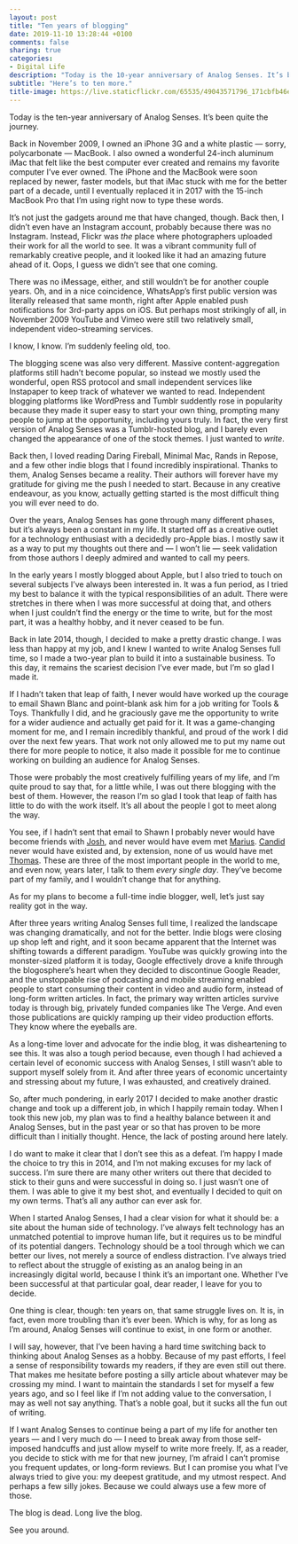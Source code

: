 ```yaml
---
layout: post
title: "Ten years of blogging"
date: 2019-11-10 13:28:44 +0100
comments: false
sharing: true
categories: 
- Digital Life
description: "Today is the 10-year anniversary of Analog Senses. It’s been quite the journey."
subtitle: "Here’s to ten more."
title-image: https://live.staticflickr.com/65535/49043571796_171cbfb46e_o.jpg
---
```


Today is the ten-year anniversary of Analog Senses. It’s been quite the journey.

Back in November 2009, I owned an iPhone 3G and a white plastic — sorry, polycarbonate — MacBook. I also owned a wonderful 24-inch aluminum iMac that felt like the best computer ever created and remains my favorite computer I’ve ever owned. The iPhone and the MacBook were soon replaced by newer, faster models, but that iMac stuck with me for the better part of a decade, until I eventually replaced it in 2017 with the 15-inch MacBook Pro that I’m using right now to type these words.

It’s not just the gadgets around me that have changed, though. Back then, I didn’t even have an Instagram account, probably because there was no Instagram. Instead, Flickr was _the_ place where photographers uploaded their work for all the world to see. It was a vibrant community full of remarkably creative people, and it looked like it had an amazing future ahead of it. Oops, I guess we didn’t see that one coming.

There was no iMessage, either, and still wouldn’t be for another couple years. Oh, and in a nice coincidence, WhatsApp’s first public version was literally released that same month, right after Apple enabled push notifications for 3rd-party apps on iOS. But perhaps most strikingly of all, in November 2009 YouTube and Vimeo were still two relatively small, independent video-streaming services.

I know, I know. I’m suddenly feeling old, too.

The blogging scene was also very different. Massive content-aggregation platforms still hadn’t become popular, so instead we mostly used the wonderful, open RSS protocol and small independent services like Instapaper to keep track of whatever we wanted to read. Independent blogging platforms like WordPress and Tumblr suddently rose in popularity because they made it super easy to start your own thing, prompting many people to jump at the opportunity, including yours truly. In fact, the very first version of Analog Senses was a Tumblr-hosted blog, and I barely even changed the appearance of one of the stock themes. I just wanted to _write_. 

Back then, I loved reading Daring Fireball, Minimal Mac, Rands in Repose, and a few other indie blogs that I found incredibly inspirational. Thanks to them, Analog Senses became a reality. Their authors will forever have my gratitude for giving me the push I needed to start. Because in any creative endeavour, as you know, actually getting started is the most difficult thing you will ever need to do.

Over the years, Analog Senses has gone through many different phases, but it’s always been a constant in my life. It started off as a creative outlet for a technology enthusiast with a decidedly pro-Apple bias. I mostly saw it as a way to put my thoughts out there and — I won’t lie — seek validation from those authors I deeply admired and wanted to call my peers. 

In the early years I mostly blogged about Apple, but I also tried to touch on several subjects I’ve always been interested in. It was a fun period, as I tried my best to balance it with the typical responsibilities of an adult. There were stretches in there when I was more successful at doing that, and others when I just couldn’t find the energy or the time to write, but for the most part, it was a healthy hobby, and it never ceased to be fun.

Back in late 2014, though, I decided to make a pretty drastic change. I was less than happy at my job, and I knew I wanted to write Analog Senses full time, so I made a two-year plan to build it into a sustainable business. To this day, it remains the scariest decision I’ve ever made, but I’m so glad I made it.

If I hadn’t taken that leap of faith, I never would have worked up the courage to email Shawn Blanc and point-blank ask him for a job writing for Tools & Toys. Thankfully I did, and he graciously gave me the opportunity to write for a wider audience and actually get paid for it. It was a game-changing moment for me, and I remain incredibly thankful, and proud of the work I did over the next few years. That work not only allowed me to put my name out there for more people to notice, it also made it possible for me to continue working on building an audience for Analog Senses.

Those were probably the most creatively fulfilling years of my life, and I’m quite proud to say that, for a little while, I was out there blogging with the best of them. However, the reason I’m so glad I took that leap of faith has little to do with the work itself. It’s all about the people I got to meet along the way.

You see, if I hadn’t sent that email to Shawn I probably never would have become friends with [Josh](https://joshuaginter.com), and never would have evem met [Marius](https://mariusmasalar.me). [Candid](http://candid.fm) never would have existed and, by extension, none of us would have met [Thomas](https://hisdorkmaterials.com). These are three of the most important people in the world to me, and even now, years later, I talk to them _every single day_. They’ve become part of my family, and I wouldn’t change that for anything.

As for my plans to become a full-time indie blogger, well, let’s just say reality got in the way.

After three years writing Analog Senses full time, I realized the landscape was changing dramatically, and not for the better. Indie blogs were closing up shop left and right, and it soon became apparent that the Internet was shifting towards a different paradigm. YouTube was quickly growing into the monster-sized platform it is today, Google effectively drove a knife through the blogosphere’s heart when they decided to discontinue Google Reader, and the unstoppable rise of podcasting and mobile streaming enabled people to start consuming their content in video and audio form, instead of long-form written articles. In fact, the primary way written articles survive today is through big, privately funded companies like The Verge. And even those publications are quickly ramping up their video production efforts. They know where the eyeballs are.

As a long-time lover and advocate for the indie blog, it was disheartening to see this. It was also a tough period because, even though I had achieved a certain level of economic success with Analog Senses, I still wasn’t able to support myself solely from it. And after three years of economic uncertainty and stressing about my future, I was exhausted, and creatively drained.

So, after much pondering, in early 2017 I decided to make another drastic change and took up a different job, in which I happily remain today. When I took this new job, my plan was to find a healthy balance between it and Analog Senses, but in the past year or so that has proven to be more difficult than I initially thought. Hence, the lack of posting around here lately.

I do want to make it clear that I don’t see this as a defeat. I’m happy I made the choice to try this in 2014, and I’m not making excuses for my lack of success. I’m sure there are many other writers out there that decided to stick to their guns and were successful in doing so. I just wasn’t one of them. I was able to give it my best shot, and eventually I decided to quit on my own terms. That’s all any author can ever ask for.

When I started Analog Senses, I had a clear vision for what it should be: a site about the human side of technology. I’ve always felt technology has an unmatched potential to improve human life, but it requires us to be mindful of its potential dangers. Technology should be a tool through which we can better our lives, not merely a source of endless distraction. I’ve always tried to reflect about the struggle of existing as an analog being in an increasingly digital world, because I think it’s an important one. Whether I’ve been successful at that particular goal, dear reader, I leave for you to decide.

One thing is clear, though: ten years on, that same struggle lives on. It is, in fact, even more troubling than it’s ever been. Which is why, for as long as I’m around, Analog Senses will continue to exist, in one form or another.

I will say, however, that I’ve been having a hard time switching back to thinking about Analog Senses as a hobby. Because of my past efforts, I feel a sense of responsibility towards my readers, if they are even still out there. That makes me hesitate before posting a silly article about whatever may be crossing my mind. I want to maintain the standards I set for myself a few years ago, and so I feel like if I’m not adding value to the conversation, I may as well not say anything. That’s a noble goal, but it sucks all the fun out of writing.

If I want Analog Senses to continue being a part of my life for another ten years — and I very much do — I need to break away from those self-imposed handcuffs and just allow myself to write more freely. If, as a reader, you decide to stick with me for that new journey, I’m afraid I can’t promise you frequent updates, or long-form reviews. But I can promise you what I’ve always tried to give you: my deepest gratitude, and my utmost respect. And perhaps a few silly jokes. Because we could always use a few more of those.

The blog is dead. Long live the blog.

See you around.